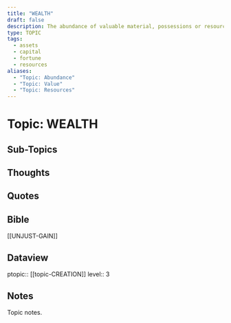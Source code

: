 ```yaml
---
title: "WEALTH"
draft: false
description: The abundance of valuable material, possessions or resources.
type: TOPIC
tags:
  - assets
  - capital
  - fortune
  - resources
aliases:
  - "Topic: Abundance"
  - "Topic: Value"
  - "Topic: Resources"
---
```

# Topic: WEALTH
## Sub-Topics

## Thoughts

## Quotes

## Bible
[[UNJUST-GAIN]]

## Dataview
ptopic:: [[topic-CREATION]]
level:: 3

## Notes
Topic notes.

